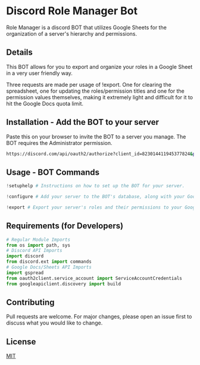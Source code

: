 # Discord Role Manager Bot

Role Manager is a discord BOT that utilizes Google Sheets for the organization of a server's hierarchy and permissions.


## Details

This BOT allows for you to export and organize your roles in a Google Sheet in a very user friendly way.

Three requests are made per usage of !export. One for clearing the spreadsheet, one for updating the roles/permission titles and one for the permission values themselves, making it extremely light and difficult for it to hit the Google Docs quota limit.
## Installation - Add the BOT to your server

Paste this on your browser to invite the BOT to a server you manage. The BOT requires the Administrator permission.

```bash
https://discord.com/api/oauth2/authorize?client_id=823014411945377824&permissions=8&scope=bot
```

## Usage - BOT Commands

```python
!setuphelp # Instructions on how to set up the BOT for your server.

!configure # Add your server to the BOT's database, along with your Google Sheet.

!export # Export your server's roles and their permissions to your Google Sheet.
```

## Requirements (for Developers)

```python
# Regular Module Imports
from os import path, sys
# Discord API Imports
import discord
from discord.ext import commands
# Google Docs/Sheets API Imports
import gspread
from oauth2client.service_account import ServiceAccountCredentials
from googleapiclient.discovery import build
```

## Contributing
Pull requests are welcome. For major changes, please open an issue first to discuss what you would like to change.

## License
[MIT](https://choosealicense.com/licenses/mit/)
